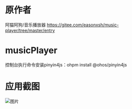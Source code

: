 # 原作者 
阿猫阿狗/音乐播放器  https://gitee.com/easonxsh/music-player/tree/master/entry
# musicPlayer
控制台执行命令安装pinyin4js：ohpm install @ohos/pinyin4js
# 应用截图
![图片](https://github.com/user-attachments/assets/0a5c5173-1a1c-4de2-86be-595afeeb2160)
